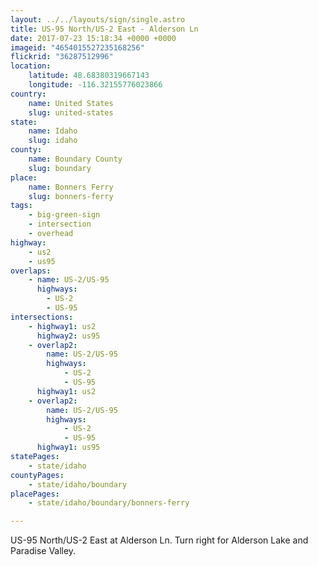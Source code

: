 ```yaml
---
layout: ../../layouts/sign/single.astro
title: US-95 North/US-2 East - Alderson Ln
date: 2017-07-23 15:18:34 +0000 +0000
imageid: "4654015527235168256"
flickrid: "36287512996"
location:
    latitude: 48.68380319667143
    longitude: -116.32155776023866
country:
    name: United States
    slug: united-states
state:
    name: Idaho
    slug: idaho
county:
    name: Boundary County
    slug: boundary
place:
    name: Bonners Ferry
    slug: bonners-ferry
tags:
    - big-green-sign
    - intersection
    - overhead
highway:
    - us2
    - us95
overlaps:
    - name: US-2/US-95
      highways:
        - US-2
        - US-95
intersections:
    - highway1: us2
      highway2: us95
    - overlap2:
        name: US-2/US-95
        highways:
            - US-2
            - US-95
      highway1: us2
    - overlap2:
        name: US-2/US-95
        highways:
            - US-2
            - US-95
      highway1: us95
statePages:
    - state/idaho
countyPages:
    - state/idaho/boundary
placePages:
    - state/idaho/boundary/bonners-ferry

---
```

US-95 North/US-2 East at Alderson Ln.  Turn right for Alderson Lake and Paradise Valley.